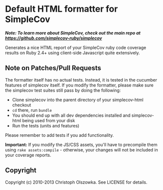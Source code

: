 Default HTML formatter for SimpleCov
====================================

***Note: To learn more about SimpleCov, check out the main repo at https://github.com/simplecov-ruby/simplecov***

Generates a nice HTML report of your SimpleCov ruby code coverage results on Ruby 2.4+ using client-side Javascript
quite extensively.


Note on Patches/Pull Requests
-----------------------------

The formatter itself has no actual tests. Instead, it is tested in the cucumber features of simplecov itself. If you
modify the formatter, please make sure the simplecov test suites still pass by doing the following:

  * Clone simplecov into the parent directory of your simplecov-html checkout
  * `cd` there, run `bundle`
  * You should end up with all dev dependencies installed and simplecov-html being used from your disk
  * Run the tests (units and features)

Please remember to add tests if you add functionality.

**Important:** If you modify the JS/CSS assets, you'll have to precompile them using `rake assets:compile` - otherwise,
your changes will not be included in your coverage reports.


Copyright
---------

Copyright (c) 2010-2013 Christoph Olszowka. See LICENSE for details.
